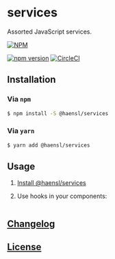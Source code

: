 # services
Assorted JavaScript services.

[![NPM](https://nodei.co/npm/@haensl%2Fservices.png?downloads=true)](https://nodei.co/npm/@haensl%2Fservices/)

[![npm version](https://badge.fury.io/js/@haensl%2Fservices.svg)](http://badge.fury.io/js/@haensl%2Fservices)
[![CircleCI](https://circleci.com/gh/haensl/services.svg?style=svg)](https://circleci.com/gh/haensl/services)

## Installation<a name="installation"></a>

### Via `npm`

```bash
$ npm install -S @haensl/services
```

### Via `yarn`

```bash
$ yarn add @haensl/services
```

## Usage

1. [Install @haensl/services](#installation)

2. Use hooks in your components:

```javascript
```

## [Changelog](CHANGELOG.md)

## [License](LICENSE)

